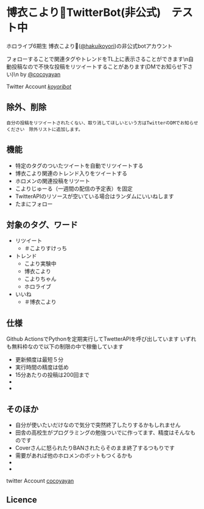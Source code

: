 # 博衣こより🧪TwitterBot(非公式)　テスト中

ホロライブ6期生 博衣こより🧪([@hakuikoyori](https://twitter.com/hakuikoyori))の非公式botアカウント

フォローすることで関連タグやトレンドをTL上に表示さることができます\n自動投稿なので不快な投稿をリツイートすることがあります(DMでお知らせ下さい)\n
by [@cocoyayan](https://twitter.com/cocoyayan)

Twitter Account [_koyoribot_](https://twitter.com/_koyoribot_)

## 除外、削除
`自分の投稿をリツイートされたくない、取り消してほしいという方はTwitterのDMでお知らせください　除外リストに追加します。`


## 機能
- 特定のタグのついたツイートを自動でリツイートする
- 博衣こより関連のトレンド入りをツイートする
- ホロメンの関連投稿をリツート
- こよりじゅーる（一週間の配信の予定表）を固定
- TwitterAPIのリソースが空いている場合はランダムにいいねします
- たまにフォロー

## 対象のタグ、ワード
- リツイート
  - ＃こよりすけっち
- トレンド
  - こより実験中
  - 博衣こより
  - こよりちゃん
  - ホロライブ
- いいね
  - ＃博衣こより

## 仕様
Github ActionsでPythonを定期実行してTwetterAPIを呼び出しています
いずれも無料枠なので以下の制限の中で稼働しています
- 更新頻度は最短５分
- 実行時間の精度は低め
- 15分あたりの投稿は200回まで
- 
- 


## そのほか
- 自分が使いたいだけなので気分で突然終了したりするかもしれません
- 田舎の高校生がプログラミングの勉強ついでに作ってます、精度はそんなものです
- Coverさんに怒られたりBANされたらそのまま終了するつもりです
- 需要があれば他のホロメンのボットもつくるかも
-
-


twitter Account [cocoyayan](https://twitter.com/cocoyayan)

## Licence

